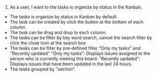 1. As a user, I want to the tasks is organize by status in the Kanban.

- The tasks is organize by status in Kanban by default.
- The task can be created by click the button at the bottom of each column.
- The task can be drag and drop to each column.
- The tasks can be filter by key word search, cancel the search filter by click the close icon at the search box
- The tasks can be filter by pre-defined filter "Only my tasks" and "Recently updated"
  "Only my tasks": Displays issues assigned to the person who is currently viewing this board.
  "Recently updated": Displays issues that have been updated in the last 24 hours.
- The tasks grouped by "section".
